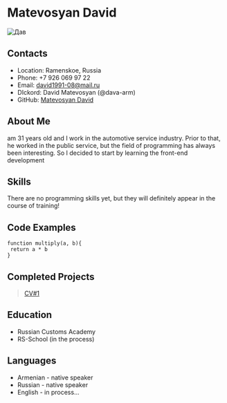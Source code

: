 # Matevosyan David
![Дав](https://user-images.githubusercontent.com/119156791/206895778-7c2573c2-1715-4d85-8d36-5714d32169d0.jpg)


## Contacts
 - Location: Ramenskoe, Russia
 - Phone: +7 926 069 97 22
 - Email: david1991-08@mail.ru
 - DIckord: David Matevosyan (@dava-arm)
 - GitHub: [Matevosyan David](https://github.com/Dava-arm)

## About Me

am 31 years old and I work in the automotive service industry. Prior to that, he worked in the public service, but the field of programming has always been interesting. So I decided to start by learning the front-end development

## Skills

There are no programming skills yet, but they will definitely appear in the course of training!

## Code Examples

```
function multiply(a, b){
 return a * b
}
```

## Completed Projects

> [CV#1](https://github.com/rolling-scopes-school/tasks/blob/master/tasks/cv/git-markdown.md)

## Education

  * Russian Customs Academy
  * RS-School (in the process)

## Languages
  
  * Armenian - native speaker
  * Russian - native speaker
  * English - in process...


